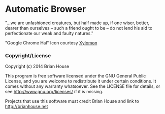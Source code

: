Automatic Browser
=================

"...we are unfashioned creatures, but half made up, if one wiser, better, dearer than ourselves – such a friend ought to be – do not lend his aid to perfectionate our weak and faulty natures."


"Google Chrome Hal" Icon courtesy [Xylomon](http://xylomon.deviantart.com/)

### Copyright/License

Copyright (c) 2014 Brian House

This program is free software licensed under the GNU General Public License, and you are welcome to redistribute it under certain conditions. It comes without any warranty whatsoever. See the LICENSE file for details, or see <http://www.gnu.org/licenses/> if it is missing.

Projects that use this software must credit Brian House and link to http://brianhouse.net